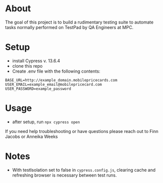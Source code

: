 # About
The goal of this project is to build a rudimentary testing suite to automate tasks normally performed on TestPad by QA Engineers at MPC. 


# Setup
- install Cypress v. 13.6.4
- clone this repo
- Create .env file with the following contents:
```
BASE_URL=http://example_domain.mobilepricecards.com
USER_EMAIL=example_email@mobilepricecard.com
USER_PASSWORD=example_password
```


# Usage
- after setup, run `npx cypress open`

If you need help troubleshooting or have questions please reach out to Finn Jacobs or Anneika Weeks


# Notes
- With testIsolation set to false in `cypress.config.js`, clearing cache and refreshing browser is necessary between test runs.